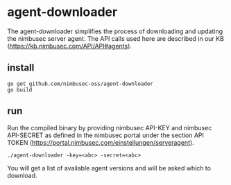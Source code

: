 # agent-downloader
The agent-downloader simplifies the process of downloading and updating the nimbusec server agent.
The API calls used here are described in our KB (https://kb.nimbusec.com/API/API#agents).

## install

```
go get github.com/nimbusec-oss/agent-downloader
go build
```

## run
Run the compiled binary by providing nimbusec API-KEY and nimbusec API-SECRET as defined in the 
nimbusec portal under the section API TOKEN (https://portal.nimbusec.com/einstellungen/serveragent).

```
./agent-downloader -key=<abc> -secret=<abc>
```

You will get a list of available agent versions and will be asked which to download.